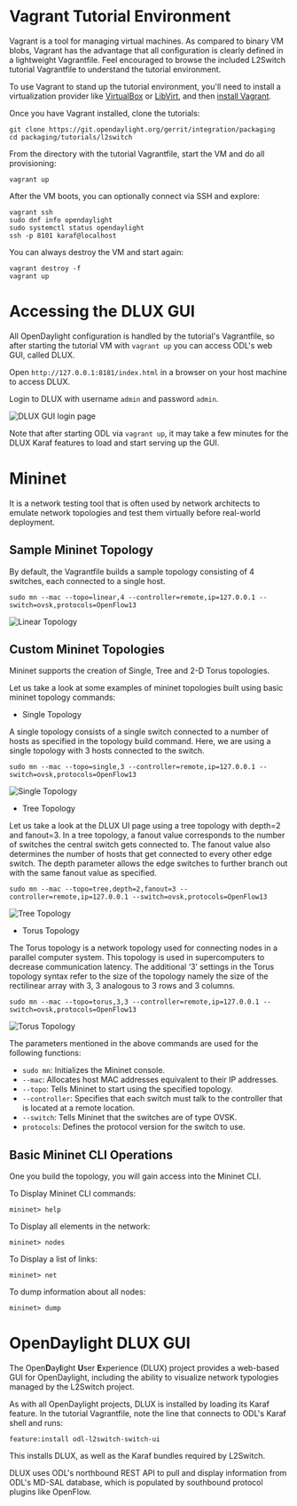 # Vagrant Tutorial Environment

Vagrant is a tool for managing virtual machines. As compared to binary VM blobs, Vagrant has the
advantage that all configuration is clearly defined in a lightweight Vagrantfile. Feel encouraged to
browse the included L2Switch tutorial Vagrantfile to understand the tutorial environment.

To use Vagrant to stand up the tutorial environment, you'll need to install a virtualization
provider like [VirtualBox][1] or [LibVirt][2], and then [install Vagrant][3].

Once you have Vagrant installed, clone the tutorials:

```
git clone https://git.opendaylight.org/gerrit/integration/packaging
cd packaging/tutorials/l2switch
```

From the directory with the tutorial Vagrantfile, start the VM and do all provisioning:

```
vagrant up
```

After the VM boots, you can optionally connect via SSH and explore:

```
vagrant ssh
sudo dnf info opendaylight
sudo systemctl status opendaylight
ssh -p 8101 karaf@localhost
```

You can always destroy the VM and start again:

```
vagrant destroy -f
vagrant up
```

# Accessing the DLUX GUI

All OpenDaylight configuration is handled by the tutorial's Vagrantfile, so after starting
the tutorial VM with `vagrant up` you can access ODL's web GUI, called DLUX.

Open `http://127.0.0.1:8181/index.html` in a browser on your host machine to access DLUX.

Login to DLUX with username `admin` and password `admin`.

![DLUX GUI login page][4]

Note that after starting ODL via `vagrant up`, it may take a few minutes for the DLUX Karaf
features to load and start serving up the GUI.

# Mininet

It is a network testing tool that is often used by network architects to emulate network
topologies and test them virtually before real-world deployment.

## Sample Mininet Topology

By default, the Vagrantfile builds a sample topology consisting of 4 switches, each connected to
a single host.

```
sudo mn --mac --topo=linear,4 --controller=remote,ip=127.0.0.1 --switch=ovsk,protocols=OpenFlow13
```

![Linear Topology][5]

## Custom Mininet Topologies

Mininet supports the creation of Single, Tree and 2-D Torus topologies.

Let us take a look at some examples of mininet topologies built using basic mininet topology commands:

- Single Topology

A single topology consists of a single switch connected to a number of hosts as specified in the
topology build command. Here, we are using a single topology with 3 hosts connected to the switch.

```
sudo mn --mac --topo=single,3 --controller=remote,ip=127.0.0.1 --switch=ovsk,protocols=OpenFlow13
```

![Single Topology][6]

- Tree Topology

Let us take a look at the DLUX UI page using a tree topology with depth=2 and fanout=3. In a tree
topology, a fanout value corresponds to the number of switches the central switch gets connected to.
The fanout value also determines the number of hosts that get connected to every other edge switch.
The depth parameter allows the edge switches to further branch out with the same fanout value
as specified.

```
sudo mn --mac --topo=tree,depth=2,fanout=3 --controller=remote,ip=127.0.0.1 --switch=ovsk,protocols=OpenFlow13
```

![Tree Topology][7]

- Torus Topology

The Torus topology is a network topology used for connecting nodes in a parallel computer system.
This topology is used in supercomputers to decrease communication latency. The additional ‘3’ settings
in the Torus topology syntax refer to the size of the topology namely the size of the rectilinear
array with 3, 3 analogous to 3 rows and 3 columns.

```
sudo mn --mac --topo=torus,3,3 --controller=remote,ip=127.0.0.1 --switch=ovsk,protocols=OpenFlow13
```

![Torus Topology][8]

The parameters mentioned in the above commands are used for the following functions:

- `sudo mn`: Initializes the Mininet console.
- `--mac`: Allocates host MAC addresses equivalent to their IP addresses.
- `--topo`: Tells Mininet to start using the specified topology.
- `--controller`: Specifies that each switch must talk to the controller that is located at a remote location.
- `--switch`: Tells Mininet that the switches are of type OVSK.
- `protocols`: Defines the protocol version for the switch to use.

## Basic Mininet CLI Operations

One you build the topology, you will gain access into the Mininet CLI.

To Display Mininet CLI commands:

```
mininet> help
```

To Display all elements in the network:

```
mininet> nodes
```

To Display a list of links:

```
mininet> net
```

To dump information about all nodes:

```
mininet> dump
```

# OpenDaylight DLUX GUI

The Open**D**ay**l**ight **U**ser **E**xperience (DLUX) project provides a web-based GUI for
OpenDaylight, including the ability to visualize network typologies managed by the L2Switch
project.

As with all OpenDaylight projects, DLUX is installed by loading its Karaf feature. In the tutorial
Vagrantfile, note the line that connects to ODL's Karaf shell and runs:

```
feature:install odl-l2switch-switch-ui
```

This installs DLUX, as well as the Karaf bundles required by L2Switch.

DLUX uses ODL's northbound REST API to pull and display information from ODL's MD-SAL database,
which is populated by southbound protocol plugins like OpenFlow.

[1]: https://www.virtualbox.org/wiki/Downloads "VirtualBox downloads page"

[2]: https://github.com/vagrant-libvirt/vagrant-libvirt "Vagrant LibVirt plugin GitHub"

[3]: https://www.vagrantup.com/downloads.html "Vagrant downloads page"

[4]: https://s31.postimg.org/6gdu7vnq3/imageedit_4_7787538837.png "ODL DLUX GUI login page screenshot"

[5]: https://s32.postimg.org/jlw4hphzp/imageedit_2_3952319201.png "ODL DLUX GUI showing Mininet linear topo"

[6]: https://s32.postimg.org/w1subgbbp/imageedit_4_2391309779.png "ODL DLUX GUI showing Mininet single topo"

[7]: https://s32.postimg.org/kt33ock8l/imageedit_2_5298056244.png "ODL DLUX GUI showing Mininet tree topo"

[8]: https://s32.postimg.org/bvpcckfo5/imageedit_6_6305541411.png "ODL DLUX GUI showing Mininet torus topo"
